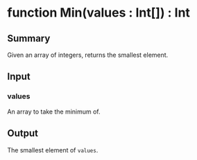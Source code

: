 # function Min(values : Int[]) : Int

## Summary
Given an array of integers, returns the smallest element.

## Input
### values
An array to take the minimum of.

## Output
The smallest element of `values`.
